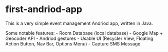 # first-andriod-app

This is a very simple event management Andriod app, 
written in Java.

Some notable features:
    - Room Database (local database)
    - Google Map + Geocoder API
    - Andriod gestures
    - Usable UI (Recycler View, Floating Action Button, Nav Bar, Options Menu)
    - Capture SMS Message